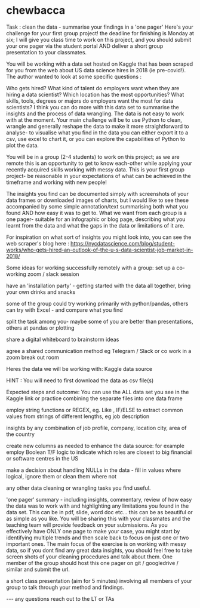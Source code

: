 # chewbacca
Task : clean the data - summarise your findings in a 'one pager'
Here's your challenge for your first group project!
the deadline for finishing is Monday at six; I will give you class time to work on this project, and you should submit your one pager via the student portal AND deliver a short group presentation to your classmates.

You will be working with a data set hosted on Kaggle that has been scraped for you from the web about US data science hires in 2018 (ie pre-covid!). The author wanted to look at some specific questions :

Who gets hired? What kind of talent do employers want when they are hiring a data scientist?
Which location has the most opportunities?
What skills, tools, degrees or majors do employers want the most for data scientists?
I think you can do more with this data set to summarise the insights and the process of data wrangling. The data is not easy to work with at the moment. Your main challenge will be to use Python to clean, wrangle and generally reshape the data to make it more straightforward to analyse- to visualise what you find in the data you can either export it to a csv, use excel to chart it, or you can explore the capabilities of Python to plot the data.

You will be in a group (2-4 students) to work on this project; as we are remote this is an opportunity to get to know each-other while applying your recently acquired skills working with messy data. This is your first group project- be reasonable in your expectations of what can be achieved in the timeframe and working with new people!

The insights you find can be documented simply with screenshots of your data frames or downloaded images of charts, but I would like to see these accompanied by some simple annotation/text summarising both what you found AND how easy it was to get to. What we want from each group is a one pager- suitable for an infographic or blog page, describing what you learnt from the data and what the gaps in the data or limitations of it are.

For inspiration on what sort of insights you might look into, you can see the web scraper's blog here : https://nycdatascience.com/blog/student-works/who-gets-hired-an-outlook-of-the-u-s-data-scientist-job-market-in-2018/

Some ideas for working successfully remotely with a group:
set up a co-working zoom / slack session

have an 'installation party' - getting started with the data all together, bring your own drinks and snacks

some of the group could try working primarily with python/pandas, others can try with Excel - and compare what you find

split the task among you- maybe some of you are better than presentations, others at pandas or plotting

share a digital whiteboard to brainstorm ideas

agree a shared communication method eg Telegram / Slack or co work in a zoom break out room

Heres the data we will be working with:
Kaggle data source

HINT : You will need to first download the data as csv file(s)

Expected steps and outcome:
You can use the ALL data set you see in the Kaggle link or practice combining the separate files into one data frame

employ string functions or REGEX, eg. Like , IF/ELSE to extract common values from strings of different lengths, eg job description

insights by any combination of job profile, company, location city, area of the country

create new columns as needed to enhance the data source: for example employ Boolean T/F logic to indicate which roles are closest to big financial or software centres in the US

make a decision about handling NULLs in the data - fill in values where logical, ignore them or clean them where not

any other data cleaning or wrangling tasks you find useful.

'one pager' summary - including insights, commentary, review of how easy the data was to work with and highlighting any limitations you found in the data set. This can be in pdf, slide, word doc etc... this can be as beautiful or as simple as you like. You will be sharing this with your classmates and the teaching team will provide feedback on your submissions. As you effectively have ONLY one page to make your case, you might start by identifying multiple trends and then scale back to focus on just one or two important ones. The main focus of the exercise is on working with messy data, so if you dont find any great data insights, you should feel free to take screen shots of your cleaning procedures and talk about them. One member of the group should host this one pager on git / googledrive / similar and submit the url.

a short class presentation (aim for 5 minutes) involving all members of your group to talk through your method and findings.

--- any questions reach out to the LT or TAs
